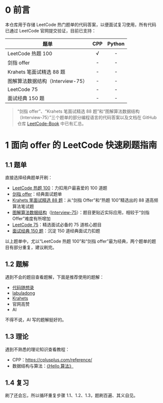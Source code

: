 # 0 前言

本仓库用于存储 LeetCode 热门题单的代码答案，以便面试复习使用，所有代码已通过 LeetCode 官网提交验证，目前已支持：

| 题单                             | CPP | Python |
| -------------------------------- | :-: | :----: |
| LeetCode 热题 100                |  √  |   -    |
| 剑指 offer                       |  -  |   -    |
| Krahets 笔面试精选 88 题         |  -  |   -    |
| 图解算法数据结构（Interview-75） |  -  |   -    |
| LeetCode 75                      |  -  |   -    |
| 面试经典 150 题                  |  -  |   -    |

> “剑指 offer”、“Krahets 笔面试精选 88 题”和“图解算法数据结构（Interview-75）”三个题单的部分编程语言的代码答案以及文档在 GitHub 仓库 [LeetCode-Book](https://github.com/krahets/LeetCode-Book) 中已有汇总。

# 1 面向 offer 的 LeetCode 快速刷题指南

## 1.1 题单

直接选择经典题单开刷：

- [LeetCode 热题 100](https://leetcode.cn/studyplan/top-100-liked/)：力扣用户最喜爱的 100 道题
- [剑指 offer](https://leetcode.cn/search/?q=LCR)：经典面试题单
- [Krahets 笔面试精选 88 题](https://leetcode.cn/studyplan/selected-coding-interview/)：从“剑指 Offer”和“热题 100”精选出的 88 道高频算法笔试题
- [图解算法数据结构](https://leetcode-cn.com/leetbook/detail/illustration-of-algorithm/)（[Interview-75](https://leetcode.cn/studyplan/coding-interviews/)）：题目更贴近实际应用，相较于“剑指 Offer”难度有所增加
- [LeetCode 75](https://leetcode.cn/studyplan/leetcode-75/)：精选面试必备的 75 道核心题目
- [面试经典 150 题](https://leetcode.cn/studyplan/top-interview-150/)：沉淀 150 道经典面试力扣题

以上题单中，尤以“LeetCode 热题 100”和“剑指 offer”最为经典，两个题单的题目有部分重复，建议刷完。

## 1.2 题解

遇到不会的题目查看题解，下面是推荐使用的题解：

- [代码随想录](https://programmercarl.com/)
- [labuladong](https://labuladong.online/algo/home/)
- [Krahets](https://leetcode.cn/u/jyd/)
- 官网高赞
- AI

不得不说，AI 写的题解挺好的。

## 1.3 理论

遇到不熟悉的理论知识查看教程：

- CPP：https://cplusplus.com/reference/
- 数据结构与算法：[《Hello 算法》](https://www.hello-algo.com/)

## 1.4 复习

刷了还会忘，所以循环重复步骤 1.1、1.2、1.3，题刷百遍、其义自见。
